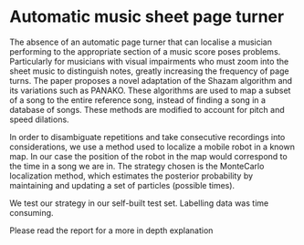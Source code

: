 # Automatic music sheet page turner

The absence of an automatic page turner that can
localise a musician performing to the appropriate section of
a music score poses problems. Particularly for musicians with
visual impairments who must zoom into the sheet music to
distinguish notes, greatly increasing the frequency of page turns.
The paper proposes a novel adaptation of the Shazam algorithm and its variations such as PANAKO.
These algorithms are used to map a subset of a song to the entire reference song, 
instead of finding a song in a database of songs. These methods are modified to account for pitch and speed dilations.

In order to disambiguate repetitions and take consecutive recordings into considerations, we use a
method used to localize a mobile robot in a known map. In our case the position of the robot in the map would
correspond to the time in a song we are in. The strategy chosen is the MonteCarlo localization method, which
estimates the posterior probability by maintaining and updating a set of particles (possible times).

We test our strategy in our self-built test set. Labelling data was time consuming.

Please read the report for a more in depth explanation
